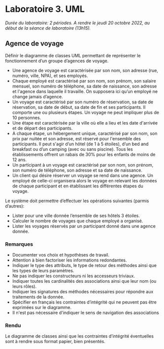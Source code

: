 # Laboratoire 3. UML

_Durée du laboratoire: 2 périodes. A rendre le jeudi 20 octobre 2022, au début de la séance de laboratoire (13h15)._

## Agence de voyage

Définir le diagramme de classes UML permettant de représenter le fonctionnement d’un groupe d’agences de
voyage.
- Une agence de voyage est caractérisée par son nom, son adresse (rue, numéro, ville, NPA), et ses employés.
- Chaque employé est caractérisé par son nom, son prénom, son salaire mensuel, son numéro de téléphone, sa date de naissance, son adresse et l'agence dans laquelle il travaille. On supposera ici qu’un employé ne change jamais d’agence.
- Un voyage est caractérisé par son numéro de réservation, sa date de réservation, sa date de début, sa date de fin et ses participants. Il comporte une ou plusieurs étapes. Un voyage ne peut impliquer plus de 10 personnes.
- Une étape est caractérisée par la ville où elle a lieu et les date d'arrivée et de départ des participants.
- A chaque étape, un hébergement unique, caractérisé par son nom, son prix par nuitée et son adresse, est réservé pour l'ensemble des participants. Il peut s'agir d’un hôtel (de 1 à 5 étoiles), d’un bed and breakfast ou d’un camping (avec ou sans piscine). Tous les établissements offrent un rabais de 30% pour les enfants de moins de 12 ans.
- Un participant à un voyage est caractérisé par son nom, son prénom, son numéro de téléphone, son adresse et sa date de naissance.
- Un client qui désire réserver un voyage se rend dans une agence. Un employé de celle-ci organisera alors le voyage en relevant les données de chaque participant et en établissant les différentes étapes du voyage.

Le système doit permettre d’effectuer les opérations suivantes (parmis d’autres):
- Lister pour une ville donnée l’ensemble de ses hôtels 3 étoiles.
- Calculer le nombre de voyages que chaque employé a organisé.
- Lister les voyages réservés par un participant donné dans une agence donnée.

### Remarques
- Documenter vos choix et hypothèses de travail.
- Attention à bien factoriser les informations redondantes.
- Indiquer le type des attributs, le type de retour des méthodes ainsi que les types de leurs paramètres.
- Ne pas indiquer les constructeurs ni les accesseurs triviaux.
- Indiquer toutes les cardinalités des associations ainsi que leur nom (ou leurs rôles).
- Indiquer les signatures des méthodes nécessaires pour répondre aux traitements de la donnée.
- Spécifier en français les contraintes d’intégrité qui ne peuvent pas être exprimées sur le diagramme.
- Il n'est pas nécessaire d'indiquer le sens de navigation des associations

### Rendu
Le diagramme de classes ainsi que les contraintes d’intégrité éventuelles sont à rendre sous format papier, bien
présentés.
